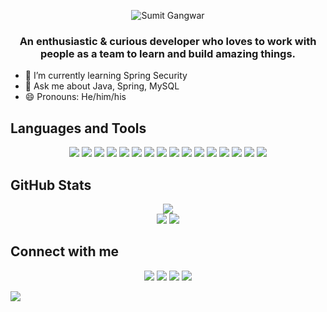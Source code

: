 <p align='center'><img src="https://user-images.githubusercontent.com/101464018/184535386-b5dc7773-32a4-4a40-8da1-8f9392590c15.gif" alt='Sumit Gangwar'/></p> 
  <h3 align='center'>An enthusiastic & curious developer who loves to work with people as a team to learn and build amazing things.</h3>



- 🌱 I’m currently learning Spring Security    
- 💬 Ask me about Java, Spring, MySQL
- 😄 Pronouns: He/him/his



<h2>Languages and Tools</h2> 

<div align='center'>
<img src='https://img.shields.io/badge/Java-ED8B00?style=for-the-badge&logo=java&logoColor=white'/>
<img src='https://img.shields.io/badge/Spring-6DB33F?style=for-the-badge&logo=spring&logoColor=white'/>
<img src='https://img.shields.io/badge/MySQL-00000F?style=for-the-badge&logo=mysql&logoColor=white'/>
<img src='https://img.shields.io/badge/HTML5-E34F26?style=for-the-badge&logo=html5&logoColor=white'/>
<img src='https://img.shields.io/badge/JavaScript-F7DF1E?style=for-the-badge&logo=javascript&logoColor=black'/>
<img src='https://img.shields.io/badge/CSS3-1572B6?style=for-the-badge&logo=css3&logoColor=white'/>
<img src='https://img.shields.io/badge/Bootstrap-563D7C?style=for-the-badge&logo=bootstrap&logoColor=white'/>
<img src='https://img.shields.io/badge/Sass-CC6699?style=for-the-badge&logo=sass&logoColor=white'/>
<img src='https://img.shields.io/badge/GIT-E44C30?style=for-the-badge&logo=git&logoColor=white'/>
<img src='https://img.shields.io/badge/Eclipse-2C2255?style=for-the-badge&logo=eclipse&logoColor=white'/>
<img src='https://img.shields.io/badge/IntelliJ_IDEA-000000.svg?style=for-the-badge&logo=intellij-idea&logoColor=white'/>
<img src='https://img.shields.io/badge/Visual_Studio_Code-0078D4?style=for-the-badge&logo=visual%20studio%20code&logoColor=white'/>
<img src='https://img.shields.io/badge/Netlify-00C7B7?style=for-the-badge&logo=netlify&logoColor=white'/>
<img src='https://img.shields.io/badge/Microsoft_Excel-217346?style=for-the-badge&logo=microsoft-excel&logoColor=white'/>
<img src='https://img.shields.io/badge/Microsoft_PowerPoint-B7472A?style=for-the-badge&logo=microsoft-powerpoint&logoColor=white'/>
<img src='https://img.shields.io/badge/Microsoft_Word-2B579A?style=for-the-badge&logo=microsoft-word&logoColor=white'/>
</div>
 
<h2>GitHub Stats</h2>
<div align='center'>
<img src='https://github-profile-trophy.vercel.app/?username=Sumit-Gangwar&title=Followers,Commit,Repositories,PullRequest'/>
</div>
<section align='center'>
<img src='https://github-readme-stats.vercel.app/api?username=Sumit-Gangwar&theme=blue-green'/>
<img src='http://github-readme-streak-stats.herokuapp.com?user=Sumit-Gangwar&theme=dark&background=000000'/>
</section>

  
  
  
<h2>Connect with me</h2>
  
<div align='center'>
  <a href="https://www.linkedin.com/in/sumit-gangwar" target="_blank"><img src='https://img.shields.io/badge/LinkedIn-0077B5?style=for-the-badge&logo=linkedin&logoColor=white'/></a>
  <a href="mailto:officialsumitgangwar@gmail.com"><img src='https://img.shields.io/badge/Gmail-D14836?style=for-the-badge&logo=gmail&logoColor=white'/></a>
    <a href="https://www.hackerrank.com/lovelysumit1281" target="_blank"><img src='https://img.shields.io/badge/-Hackerrank-2EC866?style=for-the-badge&logo=HackerRank&logoColor=white'/></a>
  <a href="https://sumitgangwar.netlify.app/" target="_blank"><img src='https://img.shields.io/badge/Portfolio-000000?style=for-the-badge&logo=About.me&logoColor=white'/></a>
  
 </div>


![](https://raw.githubusercontent.com/mayhemantt/mayhemantt/Update/svg/Bottom.svg)
